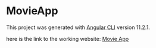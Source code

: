 # MovieApp

This project was generated with [Angular CLI](https://github.com/angular/angular-cli) version 11.2.1.

here is the link to the working website: [Movie App](https://movielistingapp-1.web.app/)

